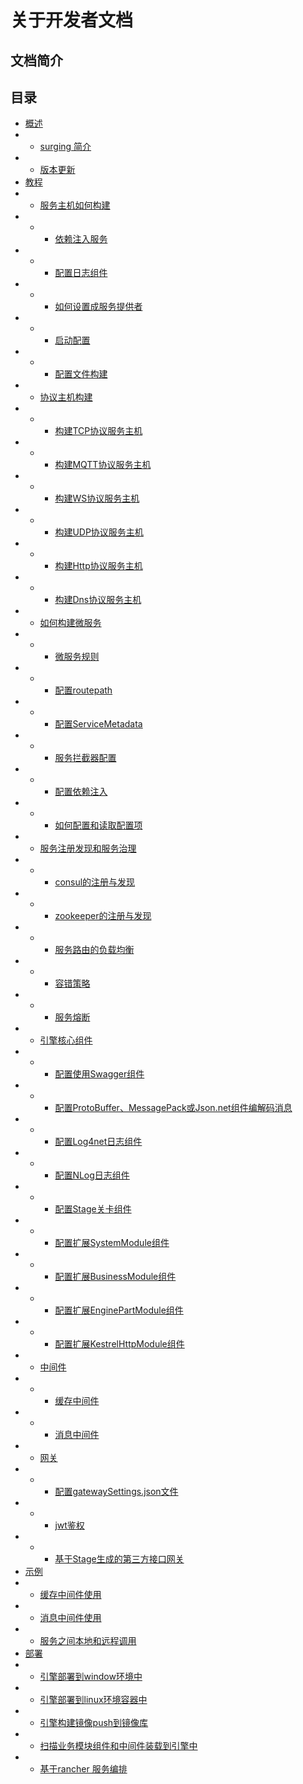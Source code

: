 # 关于开发者文档

## 文档简介

## 目录
- [概述](quick-start/index.md)
- -  [surging 简介]()
- -  [版本更新]()
- [教程]()
- -  [服务主机如何构建]()
- - -  [依赖注入服务]()
- - -  [配置日志组件]()
- - -  [如何设置成服务提供者]()
- - -  [启动配置]()
- - -  [配置文件构建]()
- -  [协议主机构建]()
- - - [构建TCP协议服务主机]()
- - - [构建MQTT协议服务主机]()
- - - [构建WS协议服务主机]()
- - - [构建UDP协议服务主机]()
- - - [构建Http协议服务主机]()
- - - [构建Dns协议服务主机]()
- - [如何构建微服务]()
- - - [微服务规则]()
- - - [配置routepath]()
- - - [配置ServiceMetadata]()
- - - [服务拦截器配置]()
- - - [配置依赖注入]()
- - - [如何配置和读取配置项]()
- - [服务注册发现和服务治理]()
- - - [consul的注册与发现]()
- - - [zookeeper的注册与发现]()
- - - [服务路由的负载均衡]()
- - - [容错策略]()
- - - [服务熔断]()
- - [引擎核心组件]()
- - - [配置使用Swagger组件]()
- - - [配置ProtoBuffer、MessagePack或Json.net组件编解码消息]()
- - - [配置Log4net日志组件]()
- - - [配置NLog日志组件]()
- - - [配置Stage关卡组件]()
- - - [配置扩展SystemModule组件]()
- - - [配置扩展BusinessModule组件]()
- - - [配置扩展EnginePartModule组件]()
- - - [配置扩展KestrelHttpModule组件]()
- - [中间件]()
- - - [缓存中间件]()
- - - [消息中间件]()
- - [网关]()
- - - [配置gatewaySettings.json文件]()
- - - [jwt鉴权]()
- - - [基于Stage生成的第三方接口网关]()
- [示例]()
- -  [缓存中间件使用]()
- -  [消息中间件使用]()
- -  [服务之间本地和远程调用]()
- [部署]()
- -  [引擎部署到window环境中]()
- -  [引擎部署到linux环境容器中]()
- -  [引擎构建镜像push到镜像库]()
- -  [扫描业务模块组件和中间件装载到引擎中]()
- -  [基于rancher 服务编排 ]()
